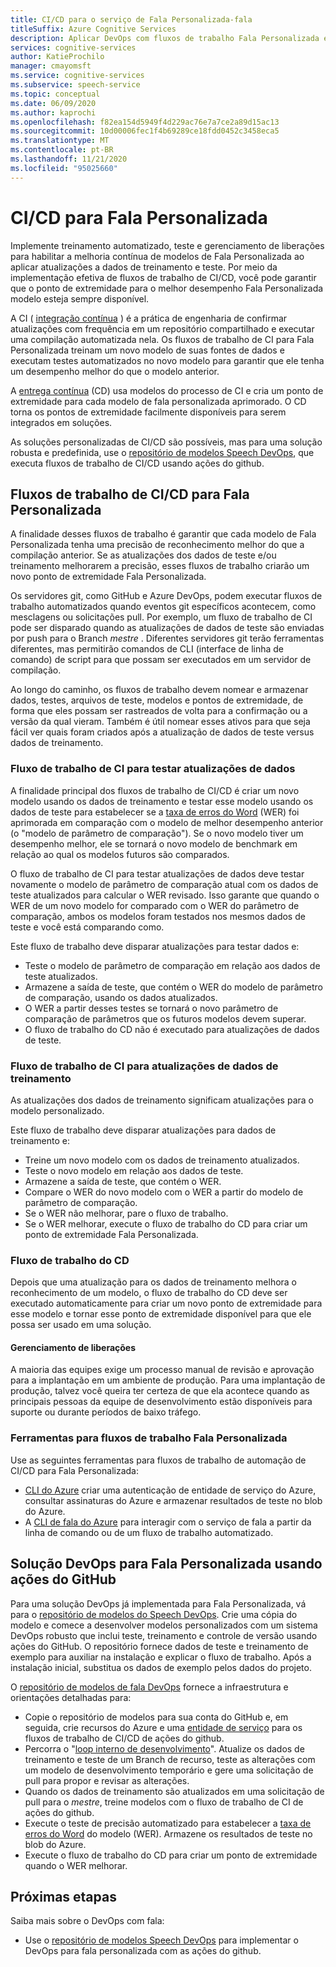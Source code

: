 ```yaml
---
title: CI/CD para o serviço de Fala Personalizada-fala
titleSuffix: Azure Cognitive Services
description: Aplicar DevOps com fluxos de trabalho Fala Personalizada e CI/CD. Implemente uma solução DevOps existente para seu próprio projeto.
services: cognitive-services
author: KatieProchilo
manager: cmayomsft
ms.service: cognitive-services
ms.subservice: speech-service
ms.topic: conceptual
ms.date: 06/09/2020
ms.author: kaprochi
ms.openlocfilehash: f82ea154d5949f4d229ac76e7a7ce2a89d15ac13
ms.sourcegitcommit: 10d00006fec1f4b69289ce18fdd0452c3458eca5
ms.translationtype: MT
ms.contentlocale: pt-BR
ms.lasthandoff: 11/21/2020
ms.locfileid: "95025660"
---
```

# <a name="cicd-for-custom-speech"></a>CI/CD para Fala Personalizada

Implemente treinamento automatizado, teste e gerenciamento de liberações para habilitar a melhoria contínua de modelos de Fala Personalizada ao aplicar atualizações a dados de treinamento e teste. Por meio da implementação efetiva de fluxos de trabalho de CI/CD, você pode garantir que o ponto de extremidade para o melhor desempenho Fala Personalizada modelo esteja sempre disponível.

A CI ( [integração contínua](/azure/devops/learn/what-is-continuous-integration) ) é a prática de engenharia de confirmar atualizações com frequência em um repositório compartilhado e executar uma compilação automatizada nela. Os fluxos de trabalho de CI para Fala Personalizada treinam um novo modelo de suas fontes de dados e executam testes automatizados no novo modelo para garantir que ele tenha um desempenho melhor do que o modelo anterior.

A [entrega contínua](/azure/devops/learn/what-is-continuous-delivery) (CD) usa modelos do processo de CI e cria um ponto de extremidade para cada modelo de fala personalizada aprimorado. O CD torna os pontos de extremidade facilmente disponíveis para serem integrados em soluções.

As soluções personalizadas de CI/CD são possíveis, mas para uma solução robusta e predefinida, use o [repositório de modelos Speech DevOps](https://github.com/Azure-Samples/Speech-Service-DevOps-Template), que executa fluxos de trabalho de CI/CD usando ações do github.

## <a name="cicd-workflows-for-custom-speech"></a>Fluxos de trabalho de CI/CD para Fala Personalizada

A finalidade desses fluxos de trabalho é garantir que cada modelo de Fala Personalizada tenha uma precisão de reconhecimento melhor do que a compilação anterior. Se as atualizações dos dados de teste e/ou treinamento melhorarem a precisão, esses fluxos de trabalho criarão um novo ponto de extremidade Fala Personalizada.

Os servidores git, como GitHub e Azure DevOps, podem executar fluxos de trabalho automatizados quando eventos git específicos acontecem, como mesclagens ou solicitações pull. Por exemplo, um fluxo de trabalho de CI pode ser disparado quando as atualizações de dados de teste são enviadas por push para o Branch *mestre* . Diferentes servidores git terão ferramentas diferentes, mas permitirão comandos de CLI (interface de linha de comando) de script para que possam ser executados em um servidor de compilação.

Ao longo do caminho, os fluxos de trabalho devem nomear e armazenar dados, testes, arquivos de teste, modelos e pontos de extremidade, de forma que eles possam ser rastreados de volta para a confirmação ou a versão da qual vieram. Também é útil nomear esses ativos para que seja fácil ver quais foram criados após a atualização de dados de teste versus dados de treinamento.

### <a name="ci-workflow-for-testing-data-updates"></a>Fluxo de trabalho de CI para testar atualizações de dados

A finalidade principal dos fluxos de trabalho de CI/CD é criar um novo modelo usando os dados de treinamento e testar esse modelo usando os dados de teste para estabelecer se a [taxa de erros do Word](how-to-custom-speech-evaluate-data.md#evaluate-custom-speech-accuracy) (WER) foi aprimorada em comparação com o modelo de melhor desempenho anterior (o "modelo de parâmetro de comparação"). Se o novo modelo tiver um desempenho melhor, ele se tornará o novo modelo de benchmark em relação ao qual os modelos futuros são comparados.

O fluxo de trabalho de CI para testar atualizações de dados deve testar novamente o modelo de parâmetro de comparação atual com os dados de teste atualizados para calcular o WER revisado. Isso garante que quando o WER de um novo modelo for comparado com o WER do parâmetro de comparação, ambos os modelos foram testados nos mesmos dados de teste e você está comparando como.

Este fluxo de trabalho deve disparar atualizações para testar dados e:

- Teste o modelo de parâmetro de comparação em relação aos dados de teste atualizados.
- Armazene a saída de teste, que contém o WER do modelo de parâmetro de comparação, usando os dados atualizados.
- O WER a partir desses testes se tornará o novo parâmetro de comparação de parâmetros que os futuros modelos devem superar.
- O fluxo de trabalho do CD não é executado para atualizações de dados de teste.

### <a name="ci-workflow-for-training-data-updates"></a>Fluxo de trabalho de CI para atualizações de dados de treinamento

As atualizações dos dados de treinamento significam atualizações para o modelo personalizado.

Este fluxo de trabalho deve disparar atualizações para dados de treinamento e:

- Treine um novo modelo com os dados de treinamento atualizados.
- Teste o novo modelo em relação aos dados de teste.
- Armazene a saída de teste, que contém o WER.
- Compare o WER do novo modelo com o WER a partir do modelo de parâmetro de comparação.
- Se o WER não melhorar, pare o fluxo de trabalho.
- Se o WER melhorar, execute o fluxo de trabalho do CD para criar um ponto de extremidade Fala Personalizada.

### <a name="cd-workflow"></a>Fluxo de trabalho do CD

Depois que uma atualização para os dados de treinamento melhora o reconhecimento de um modelo, o fluxo de trabalho do CD deve ser executado automaticamente para criar um novo ponto de extremidade para esse modelo e tornar esse ponto de extremidade disponível para que ele possa ser usado em uma solução.

#### <a name="release-management"></a>Gerenciamento de liberações

A maioria das equipes exige um processo manual de revisão e aprovação para a implantação em um ambiente de produção. Para uma implantação de produção, talvez você queira ter certeza de que ela acontece quando as principais pessoas da equipe de desenvolvimento estão disponíveis para suporte ou durante períodos de baixo tráfego.

### <a name="tools-for-custom-speech-workflows"></a>Ferramentas para fluxos de trabalho Fala Personalizada

Use as seguintes ferramentas para fluxos de trabalho de automação de CI/CD para Fala Personalizada:

- [CLI do Azure](/cli/azure/?view=azure-cli-latest) criar uma autenticação de entidade de serviço do Azure, consultar assinaturas do Azure e armazenar resultados de teste no blob do Azure.
- A [CLI de fala do Azure](spx-overview.md) para interagir com o serviço de fala a partir da linha de comando ou de um fluxo de trabalho automatizado.

## <a name="devops-solution-for-custom-speech-using-github-actions"></a>Solução DevOps para Fala Personalizada usando ações do GitHub

Para uma solução DevOps já implementada para Fala Personalizada, vá para o [repositório de modelos do Speech DevOps](https://github.com/Azure-Samples/Speech-Service-DevOps-Template). Crie uma cópia do modelo e comece a desenvolver modelos personalizados com um sistema DevOps robusto que inclui teste, treinamento e controle de versão usando ações do GitHub. O repositório fornece dados de teste e treinamento de exemplo para auxiliar na instalação e explicar o fluxo de trabalho. Após a instalação inicial, substitua os dados de exemplo pelos dados do projeto.

O [repositório de modelos de fala DevOps](https://github.com/Azure-Samples/Speech-Service-DevOps-Template) fornece a infraestrutura e orientações detalhadas para:

- Copie o repositório de modelos para sua conta do GitHub e, em seguida, crie recursos do Azure e uma [entidade de serviço](../../active-directory/develop/app-objects-and-service-principals.md#service-principal-object) para os fluxos de trabalho de CI/CD de ações do github.
- Percorra o "[loop interno de desenvolvimento](https://mitchdenny.com/the-inner-loop/)". Atualize os dados de treinamento e teste de um Branch de recurso, teste as alterações com um modelo de desenvolvimento temporário e gere uma solicitação de pull para propor e revisar as alterações.
- Quando os dados de treinamento são atualizados em uma solicitação de pull para o *mestre*, treine modelos com o fluxo de trabalho de CI de ações do github.
- Execute o teste de precisão automatizado para estabelecer a [taxa de erros do Word](how-to-custom-speech-evaluate-data.md#evaluate-custom-speech-accuracy) do modelo (WER). Armazene os resultados de teste no blob do Azure.
- Execute o fluxo de trabalho do CD para criar um ponto de extremidade quando o WER melhorar.

## <a name="next-steps"></a>Próximas etapas

Saiba mais sobre o DevOps com fala:

- Use o [repositório de modelos Speech DevOps](https://github.com/Azure-Samples/Speech-Service-DevOps-Template) para implementar o DevOps para fala personalizada com as ações do github.